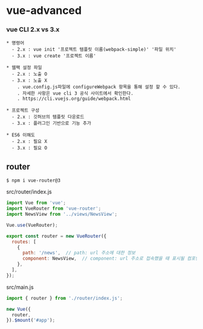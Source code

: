 # vue-advanced

### vue CLI 2.x vs 3.x

```shell
* 명령어
  - 2.x : vue init '프로젝트 템플릿 이름(webpack-simple)' '파일 위치'
  - 3.x : vue create '프로젝트 이름'

* 웹팩 설정 파일
  - 2.x : 노출 O
  - 3.x : 노출 X
    . vue.config.js파일에 configureWebpack 항목을 통해 설정 할 수 있다.
    . 자세한 사항은 vue cli 3 공식 사이트에서 확인한다.
    . https://cli.vuejs.org/guide/webpack.html

* 프로젝트 구성
  - 2.x : 깃허브의 템플릿 다운로드
  - 3.x : 플러그인 기반으로 기능 추가

* ES6 이해도
  - 2.x : 필요 X
  - 3.x : 필요 O
```

## router

```shell
$ npm i vue-router@3
```

src/router/index.js
```javascript
import Vue from 'vue';
import VueRouter from 'vue-router';
import NewsView from '../views/NewsView';

Vue.use(VueRouter);

export const router = new VueRouter({
  routes: [
    {
      path: '/news',  // path: url 주소에 대한 정보
      component: NewsView,  // component: url 주소로 접속했을 때 표시될 컴포넌트
    },
  ],
});
```

src/main.js
```javascript
import { router } from './router/index.js';

new Vue({
  router,
}).$mount('#app');

```